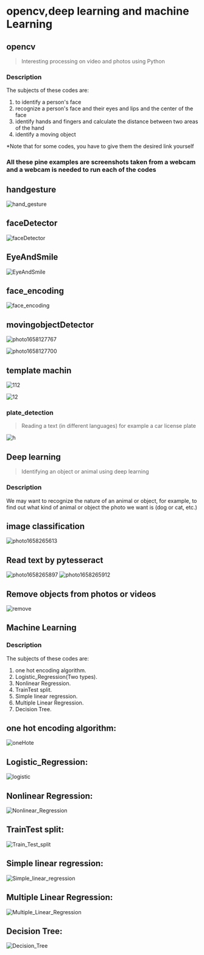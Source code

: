 # opencv,deep learning and machine Learning


## opencv


> Interesting processing on video and photos using Python

### Description
The subjects of these codes are:

1. to identify a person's face
2. recognize a person's face and their eyes and lips and the center of the face
3. identify hands and fingers and calculate the distance between two areas of the hand
4. identify a moving object

*Note that for some codes, you have to give them the desired link yourself

### All these pine examples are screenshots taken from a webcam and a webcam is needed to run each of the codes



## handgesture


![hand_gesture](https://user-images.githubusercontent.com/98982133/183730040-c9021f9d-8e31-4904-b013-58c46ca3df3a.png)


## faceDetector


![faceDetector](https://user-images.githubusercontent.com/98982133/183729247-6195bd3d-1fb9-4aa4-ba24-bf9f1f059094.png)



## EyeAndSmile


![EyeAndSmile](https://user-images.githubusercontent.com/98982133/183731323-a51bf7dc-9472-4e03-a66d-575ce6b98d1d.png)



## face_encoding

![face_encoding](https://user-images.githubusercontent.com/98982133/183731956-c8462a37-a61d-4aab-8b15-8d1e203e8d40.png)



## movingobjectDetector


![photo1658127767](https://user-images.githubusercontent.com/98982133/179459917-d8ddef66-a880-4764-9f1a-2cf1a3245c1c.jpeg)


![photo1658127700](https://user-images.githubusercontent.com/98982133/179459940-fb4414e2-4910-4619-85c8-aee9688675a7.jpeg)

## template machin


![112](https://user-images.githubusercontent.com/98982133/179502509-3d94ad7c-61ee-4699-ad04-279810d1e753.png)



![12](https://user-images.githubusercontent.com/98982133/179502918-fe0304c0-38cc-4358-9be1-19bf12dc97dd.jpeg)

### plate_detection


> Reading a text (in different languages) for example a car license plate


![h](https://user-images.githubusercontent.com/98982133/179608242-4b87dbfa-68f8-472e-95a1-2ef868f9159f.png)



## Deep learning

>Identifying an object or animal using deep learning

### Description


We may want to recognize the nature of an animal or object, for example, to find out what kind of animal or object the photo we want is (dog or cat, etc.)


## image classification


![photo1658265613](https://user-images.githubusercontent.com/98982133/179850660-1c54cdb5-15b8-414f-bcfe-b1f951fd5183.jpeg)


## Read text by pytesseract


![photo1658265897](https://user-images.githubusercontent.com/98982133/179851338-dfd68156-6ddf-4d38-8355-9e426c3007c7.jpeg)
![photo1658265912](https://user-images.githubusercontent.com/98982133/179851400-2e015c88-2396-4a6e-9aba-29eb41a419b1.jpeg)


## Remove objects from photos or videos

![remove](https://user-images.githubusercontent.com/98982133/183724316-c727b5d3-91a4-44b2-b5b5-f48ef6e105ea.png)





## Machine Learning


### Description

The subjects of these codes are:

1. one hot encoding algorithm.
2. Logistic_Regression(Two types).
3. Nonlinear Regression.
4. TrainTest split.
5. Simple linear regression.
6. Multiple Linear Regression.
7. Decision Tree.


## one hot encoding algorithm:


![oneHote](https://user-images.githubusercontent.com/98982133/183727543-9ec1a08d-cb0d-4569-bfa5-66c0f7eb3e06.png)


## Logistic_Regression:


![logistic](https://user-images.githubusercontent.com/98982133/183727645-740d5ea4-2f2d-4fca-a7b6-c29a742c524d.png)

## Nonlinear Regression:

![Nonlinear_Regression](https://user-images.githubusercontent.com/98982133/183727715-eff938f3-94d9-46be-9305-77f323bf5ca5.png)


## TrainTest split:

![Train_Test_split](https://user-images.githubusercontent.com/98982133/183727834-e1b901c8-3fa2-4f8b-a34f-9e912e0cf83d.png)

## Simple linear regression:

![Simple_linear_regression](https://user-images.githubusercontent.com/98982133/183727902-a905236c-e73d-431c-b478-1a6b985a5064.png)

## Multiple Linear Regression:

![Multiple_Linear_Regression](https://user-images.githubusercontent.com/98982133/183727966-e97f5c24-73a2-47f3-bc29-21138205c249.png)

## Decision Tree:

![Decision_Tree](https://user-images.githubusercontent.com/98982133/183728108-5cdd1ed8-fbab-4a30-b4c3-7832b6560a76.png)
